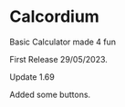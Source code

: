 # Calcordium
Basic Calculator made 4 fun

First Release 29/05/2023.

Update 1.69

Added some buttons.
